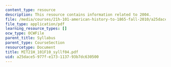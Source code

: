 ```yaml
---
content_type: resource
description: This resource contains information related to 2004.
file: /media/courses/21h-101-american-history-to-1865-fall-2010/a25dace5977fe173113793b7dc630500_MIT21H_101F10_syllf04.pdf
file_type: application/pdf
learning_resource_types: []
ocw_type: OCWFile
parent_title: Syllabus
parent_type: CourseSection
resourcetype: Document
title: MIT21H_101F10_syllf04.pdf
uid: a25dace5-977f-e173-1137-93b7dc630500
---
```

